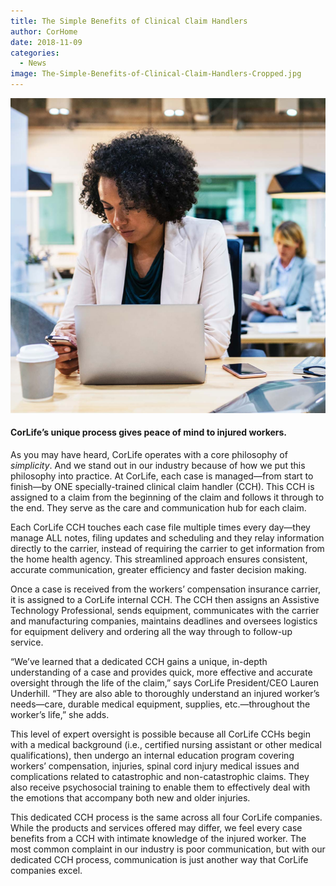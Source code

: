 ```yaml
---
title: The Simple Benefits of Clinical Claim Handlers
author: CorHome
date: 2018-11-09
categories:
  - News
image: The-Simple-Benefits-of-Clinical-Claim-Handlers-Cropped.jpg
---
```


![Woman sitting at desk and looking down at mobile phone](The-Simple-Benefits-of-Clinical-Claim-Handlers-Full.jpg)

#### CorLife’s unique process gives peace of mind to injured workers.

As you may have heard, CorLife operates with a core philosophy of _simplicity_. And we stand out in our industry because of how we put this philosophy into practice. At CorLife, each case is managed—from start to finish—by ONE specially-trained clinical claim handler (CCH). This CCH is assigned to a claim from the beginning of the claim and follows it through to the end. They serve as the care and communication hub for each claim.

Each CorLife CCH touches each case file multiple times every day—they manage ALL notes, filing updates and scheduling and they relay information directly to the carrier, instead of requiring the carrier to get information from the home health agency. This streamlined approach ensures consistent, accurate communication, greater efficiency and faster decision making.

Once a case is received from the workers’ compensation insurance carrier, it is assigned to a CorLife internal CCH. The CCH then assigns an Assistive Technology Professional, sends equipment, communicates with the carrier and manufacturing companies, maintains deadlines and oversees logistics for equipment delivery and ordering all the way through to follow-up service.

“We’ve learned that a dedicated CCH gains a unique, in-depth understanding of a case and provides quick, more effective and accurate oversight through the life of the claim,” says CorLife President/CEO Lauren Underhill. “They are also able to thoroughly understand an injured worker’s needs—care, durable medical equipment, supplies, etc.—throughout the worker’s life,” she adds.

This level of expert oversight is possible because all CorLife CCHs begin with a medical background (i.e., certified nursing assistant or other medical qualifications), then undergo an internal education program covering workers’ compensation, injuries, spinal cord injury medical issues and complications related to catastrophic and non-catastrophic claims. They also receive psychosocial training to enable them to effectively deal with the emotions that accompany both new and older injuries.

This dedicated CCH process is the same across all four CorLife companies. While the products and services offered may differ, we feel every case benefits from a CCH with intimate knowledge of the injured worker. The most common complaint in our industry is poor communication, but with our dedicated CCH process, communication is just another way that CorLife companies excel.
